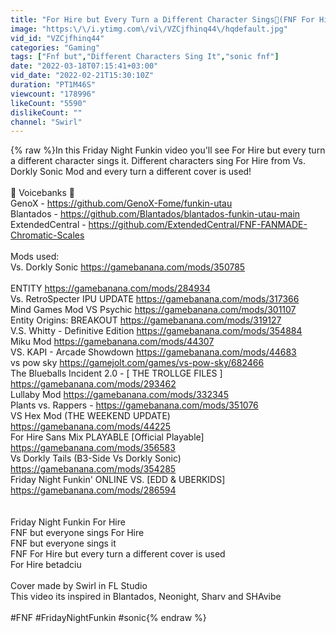 ```yaml
---
title: "For Hire but Every Turn a Different Character Sings🎤(FNF For Hire song but Everyone Sings It) 💜"
image: "https:\/\/i.ytimg.com\/vi\/VZCjfhinq44\/hqdefault.jpg"
vid_id: "VZCjfhinq44"
categories: "Gaming"
tags: ["Fnf but","Different Characters Sing It","sonic fnf"]
date: "2022-03-18T07:15:41+03:00"
vid_date: "2022-02-21T15:30:10Z"
duration: "PT1M46S"
viewcount: "178996"
likeCount: "5590"
dislikeCount: ""
channel: "Swirl"
---
```

{% raw %}In this Friday Night Funkin video you'll see For Hire but every turn a different character sings it. Different characters sing For Hire from Vs. Dorkly Sonic Mod and every turn a different cover is used!<br /><br />💜 Voicebanks 💜<br />GenoX - <a rel="nofollow" target="blank" href="https://github.com/GenoX-Fome/funkin-utau">https://github.com/GenoX-Fome/funkin-utau</a><br />Blantados - <a rel="nofollow" target="blank" href="https://github.com/Blantados/blantados-funkin-utau-main">https://github.com/Blantados/blantados-funkin-utau-main</a><br />ExtendedCentral - <a rel="nofollow" target="blank" href="https://github.com/ExtendedCentral/FNF-FANMADE-Chromatic-Scales">https://github.com/ExtendedCentral/FNF-FANMADE-Chromatic-Scales</a><br /><br />Mods used:<br />Vs. Dorkly Sonic <a rel="nofollow" target="blank" href="https://gamebanana.com/mods/350785">https://gamebanana.com/mods/350785</a><br /><br />ENTITY <a rel="nofollow" target="blank" href="https://gamebanana.com/mods/284934">https://gamebanana.com/mods/284934</a><br />Vs. RetroSpecter IPU UPDATE <a rel="nofollow" target="blank" href="https://gamebanana.com/mods/317366">https://gamebanana.com/mods/317366</a><br />Mind Games Mod VS Psychic <a rel="nofollow" target="blank" href="https://gamebanana.com/mods/301107">https://gamebanana.com/mods/301107</a><br />Entity Origins: BREAKOUT <a rel="nofollow" target="blank" href="https://gamebanana.com/mods/319127">https://gamebanana.com/mods/319127</a><br />V.S. Whitty - Definitive Edition <a rel="nofollow" target="blank" href="https://gamebanana.com/mods/354884">https://gamebanana.com/mods/354884</a><br />Miku Mod <a rel="nofollow" target="blank" href="https://gamebanana.com/mods/44307">https://gamebanana.com/mods/44307</a><br />VS. KAPI - Arcade Showdown  <a rel="nofollow" target="blank" href="https://gamebanana.com/mods/44683">https://gamebanana.com/mods/44683</a>  <br />vs pow sky <a rel="nofollow" target="blank" href="https://gamejolt.com/games/vs-pow-sky/682466">https://gamejolt.com/games/vs-pow-sky/682466</a><br />The Blueballs Incident 2.0 - [ THE TROLLGE FILES ]  <a rel="nofollow" target="blank" href="https://gamebanana.com/mods/293462">https://gamebanana.com/mods/293462</a><br />Lullaby Mod <a rel="nofollow" target="blank" href="https://gamebanana.com/mods/332345">https://gamebanana.com/mods/332345</a><br />Plants vs. Rappers - <a rel="nofollow" target="blank" href="https://gamebanana.com/mods/351076">https://gamebanana.com/mods/351076</a><br />VS Hex Mod (THE WEEKEND UPDATE) <a rel="nofollow" target="blank" href="https://gamebanana.com/mods/44225">https://gamebanana.com/mods/44225</a><br />For Hire Sans Mix PLAYABLE [Official Playable] <a rel="nofollow" target="blank" href="https://gamebanana.com/mods/356583">https://gamebanana.com/mods/356583</a><br />Vs Dorkly Tails (B3-Side Vs Dorkly Sonic) <a rel="nofollow" target="blank" href="https://gamebanana.com/mods/354285">https://gamebanana.com/mods/354285</a><br />Friday Night Funkin' ONLINE VS. [EDD &amp; UBERKIDS] <a rel="nofollow" target="blank" href="https://gamebanana.com/mods/286594">https://gamebanana.com/mods/286594</a><br /><br /><br />Friday Night Funkin For Hire<br />FNF but everyone sings For Hire<br />FNF but everyone sings it <br />FNF For Hire but every turn a different cover is used<br />For Hire betadciu<br /><br />Cover made by Swirl in FL Studio<br />This video its inspired in Blantados, Neonight, Sharv and SHAvibe<br /><br />#FNF #FridayNightFunkin #sonic{% endraw %}
